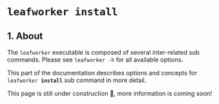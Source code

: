 # <code>leafworker <b>install</b></code>

## 1. About
 
The `leafworker` executable is composed of several inter-related sub commands. Please see `leafworker -h` for all available options.

This part of the documentation describes options and concepts for <code>leafworker <b>install</b></code> sub command in more detail.

This page is still under construction 👷, more information is coming soon!

<!--
The `leafworker` executable is composed of several inter-related sub commands. Please see `leafworker -h` for all available options.

This part of the documentation describes options and concepts for <code>leafworker <b>install</b></code> sub command in more detail.

With minimal configuration, the **`install`** sub command enables you to download the pipeline's resource bundle locally. This is necessary when setting up the pipeline on a new target system or cluster. 

The pipeline uses a set of reference files to process the data. These reference files are required and need to be available on the local file system prior to execution. This command can be used to download any required reference files of the pipeline. 

Since most resource bundles are very large; we recommend using multiple threads for pulling reference files concurrently. The resource bundle can be very large so please ensure you have sufficent disk space prior to running this sub command.

**Please Note:** The resource bundle requires about X GB of available disk space. If you are running the pipeline on the Biowulf cluster, you do *NOT* need to download the pipeline's resource bundle. It is already accessible to all HPC users. This sub command is for users running the pipeline outside of the Biowulf cluster.

Downloading the resource bundle is fast and easy! In its most basic form, <code>leafworker <b>install</b></code> only has *one required input*.

## 2. Synopsis
```text
$ leafworker install [--help] [--dry-run] \
     [--force] [--threads] \
     --ref-path REF_PATH
```

The synopsis for each command shows its parameters and their usage. Optional parameters are shown in square brackets.

A user **must** provide a output directory for the reference file download  via the `--ref-path` argument. Once the download of the resource bundle  has completed, a new child directory called leafworker will be created. This new directory will contain all of the pipeline's required reference files. The path to this new directory can be passed to the `--resource-bundle` option of the <code>leafworker <b>run</b></code> subcomand. This allow users outside of Biowulf to run the pipeline.

Use you can always use the `-h` option for information on a specific command.

### 2.1 Required Arguments

`--ref-path REF_PATH` 
 
> **Path where the resource bundle will be downloaded.**  
> *type: path*
> 
> Any resouces defined in the 'config/install.json' will be pulled onto the local filesystem. After the files have been downloaded, a new directory with the name `leafworker` will be created. It contains all the required reference files of the pipeline. The path to this new directory can be passed to the run sub command's `--resource-bundle` option. Please see the run sub command for more information.
> 
> ***Example:*** `--ref-path /data/$USER/refs`

### 2.2 Options

Each of the following arguments are optional and do not need to be provided. 

  `-h, --help`            
> **Display Help.**  
> *type: boolean flag*
> 
> Shows command's synopsis, help message, and an example command
> 
> ***Example:*** `--help`

---  
  `--dry-run`            
> **Dry run the pipeline.**  
> *type: boolean flag*
> 
> Displays what remote resources would be pulled. Does not execute anything!
>
> ***Example:*** `--dry-run`

---  
  `--force`            
> **Force downloads all files.**  
> *type: boolean flag*
> 
> By default, any files that do not exist locally are pulled; however if a previous instance of an install did not exit gracefully, it may be necessary to forcefully re-download all the files.
>
> ***Example:*** `--force`

---  
  `--threads`            
> **Number of threads to use for concurrent file downloads.**  
> *type: int*  
> *default: 2*  
> 
> Max number of threads to use for concurrent file downloads.
>
> ***Example:*** `--threads 12`

## 3. Example
```bash 
# Step 0.) Grab an interactive node,
# do not run on head node! 
srun -N 1 -n 1 --time=12:00:00 -p interactive --mem=24gb  --cpus-per-task=12 --pty bash
module purge
module load singularity snakemake

# Step 1.) Dry-run download of the resource bundle
  leafworker install --ref-path /data/$USER/refs \
             --force \
             --dry-run \
             --threads 12

# Step 2.) Download the resource bundle,
# This command will NOT automatically submit
# a job to the cluster. As so, we recommend 
# submitting this next command to the cluster
# as a job. Download speeds will vary so it 
# is best to set the wall time to 2 days.
leafworker install --ref-path /data/$USER/refs \
           --force \
           --threads 12

# Checkout the downloaded files
cd /data/$USER/refs
tree leafworker
```
-->